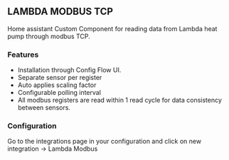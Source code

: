 ## LAMBDA MODBUS TCP

Home assistant Custom Component for reading data from Lambda heat pump through modbus TCP.

### Features

- Installation through Config Flow UI.
- Separate sensor per register
- Auto applies scaling factor
- Configurable polling interval
- All modbus registers are read within 1 read cycle for data consistency between sensors.

### Configuration
Go to the integrations page in your configuration and click on new integration -> Lambda Modbus
